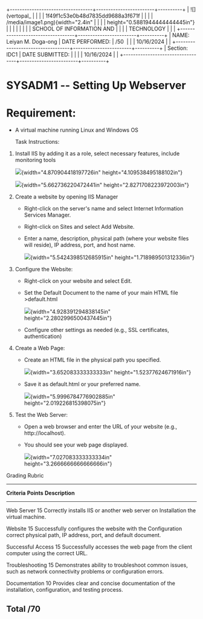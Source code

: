 +----------------------------------+------------------------+----------+
| ![](vertopal_                    |                        |          |
| 1f49f1c53e0b48d7835dd9688a3f671f |                        |          |
| /media/image1.png){width="2.4in" |                        |          |
| height="0.5881944444444445in"}   |                        |          |
|                                  |                        |          |
| SCHOOL OF INFORMATION AND        |                        |          |
| TECHNOLOGY                       |                        |          |
+----------------------------------+------------------------+----------+
| NAME: Leiyan M. Doga-ong         | DATE PERFORMED:        | /50      |
|                                  | 10/16/2024             |          |
+----------------------------------+------------------------+----------+
| Section: IDC1                    | DATE SUBMITTED:        |          |
|                                  | 10/16/2024             |          |
+----------------------------------+------------------------+----------+

# SYSADM1 -- Setting Up Webserver

# Requirement: 

-   A virtual machine running Linux and Windows OS

    Task Instructions:

1.  Install IIS by adding it as a role, select necessary features,
    include monitoring tools

    ![](vertopal_1f49f1c53e0b48d7835dd9688a3f671f/media/image2.png){width="4.870904418197726in"
    height="4.109538495188102in"}

    ![](vertopal_1f49f1c53e0b48d7835dd9688a3f671f/media/image3.png){width="5.662736220472441in"
    height="2.8271708223972003in"}

2.  Create a website by opening IIS Manager

    -   Right-click on the server's name and select Internet Information
        Services Manager.

    -   Right-click on Sites and select Add Website.

    -   Enter a name, description, physical path (where your website
        files will reside), IP address, port, and host name.

        ![](vertopal_1f49f1c53e0b48d7835dd9688a3f671f/media/image4.png){width="5.5424398512685915in"
        height="1.718989501312336in"}

3.  Configure the Website:

    -   Right-click on your website and select Edit.

    -   Set the Default Document to the name of your main HTML file
        \>default.html

        ![](vertopal_1f49f1c53e0b48d7835dd9688a3f671f/media/image5.png){width="4.928391294838145in"
        height="2.2802996500437445in"}

    -   Configure other settings as needed (e.g., SSL certificates,
        authentication)

4.  Create a Web Page:

    -   Create an HTML file in the physical path you specified.

        ![](vertopal_1f49f1c53e0b48d7835dd9688a3f671f/media/image6.png){width="3.652083333333333in"
        height="1.52377624671916in"}

    -   Save it as default.html or your preferred name.

        ![](vertopal_1f49f1c53e0b48d7835dd9688a3f671f/media/image7.png){width="5.9996784776902885in"
        height="2.019226815398075in"}

5.  Test the Web Server:

    -   Open a web browser and enter the URL of your website (e.g.,
        http://localhost).

    -   You should see your web page displayed.

        ![](vertopal_1f49f1c53e0b48d7835dd9688a3f671f/media/image8.png){width="7.027083333333334in"
        height="3.2666666666666666in"}

Grading Rubric

  ------------------------------------------------------------------------------
  **Criteria**      **Points**   **Description**
  ----------------- ------------ -----------------------------------------------
  Web Server        15           Correctly installs IIS or another web server on
  Installation                   the virtual machine.

  Website           15           Successfully configures the website with the
  Configuration                  correct physical path, IP address, port, and
                                 default document.

  Successful Access 15           Successfully accesses the web page from the
                                 client computer using the correct URL.

  Troubleshooting   15           Demonstrates ability to troubleshoot common
                                 issues, such as network connectivity problems
                                 or configuration errors.

  Documentation     10           Provides clear and concise documentation of the
                                 installation, configuration, and testing
                                 process.

  Total             /70          
  ------------------------------------------------------------------------------
